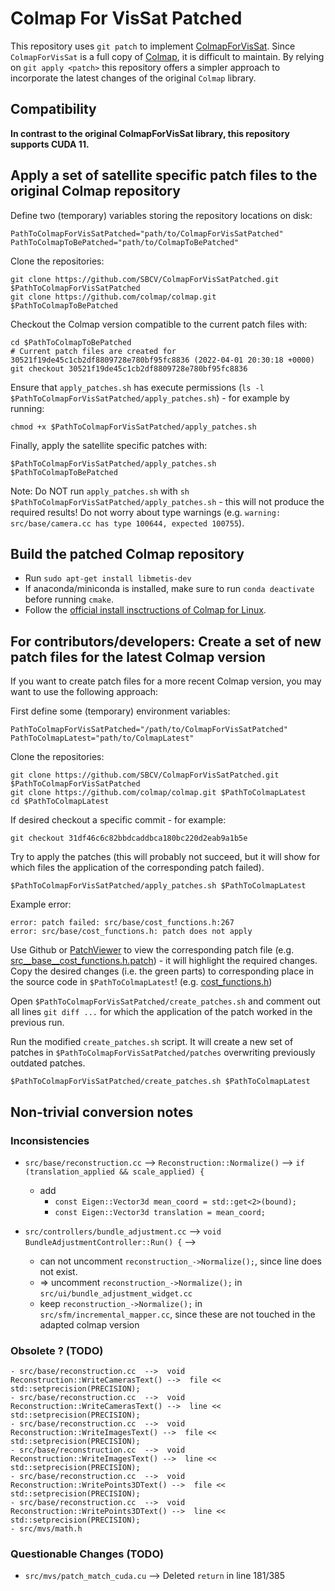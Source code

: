 # Colmap For VisSat Patched
This repository uses ```git patch``` to implement [ColmapForVisSat](https://github.com/Kai-46/ColmapForVisSat). Since ```ColmapForVisSat``` is a full copy of [Colmap](https://github.com/colmap/colmap), it is difficult to maintain. By relying on ```git apply <patch>``` this repository offers a simpler approach to incorporate the latest changes of the original ```Colmap``` library.

## Compatibility

**In contrast to the original ColmapForVisSat library, this repository supports CUDA 11.**

## Apply a set of satellite specific patch files to the original Colmap repository
Define two (temporary) variables storing the repository locations on disk:
```
PathToColmapForVisSatPatched="path/to/ColmapForVisSatPatched"
PathToColmapToBePatched="path/to/ColmapToBePatched"
```
Clone the repositories:
```
git clone https://github.com/SBCV/ColmapForVisSatPatched.git $PathToColmapForVisSatPatched
git clone https://github.com/colmap/colmap.git $PathToColmapToBePatched
```
Checkout the Colmap version compatible to the current patch files with:
```
cd $PathToColmapToBePatched
# Current patch files are created for 30521f19de45c1cb2df8809728e780bf95fc8836 (2022-04-01 20:30:18 +0000)
git checkout 30521f19de45c1cb2df8809728e780bf95fc8836
```
Ensure that `apply_patches.sh` has execute permissions (`ls -l $PathToColmapForVisSatPatched/apply_patches.sh`) - for example by running:
```
chmod +x $PathToColmapForVisSatPatched/apply_patches.sh
```
Finally, apply the satellite specific patches with:
```
$PathToColmapForVisSatPatched/apply_patches.sh $PathToColmapToBePatched
```
Note: Do NOT run `apply_patches.sh` with `sh $PathToColmapForVisSatPatched/apply_patches.sh` - this will not produce the required results! Do not worry about type warnings (e.g. ```warning: src/base/camera.cc has type 100644, expected 100755```).


## Build the patched Colmap repository
- Run ```sudo apt-get install libmetis-dev```
- If anaconda/miniconda is installed, make sure to run ```conda deactivate``` before running ```cmake```.
- Follow the [official install insctructions of Colmap for Linux](https://colmap.github.io/install.html#linux).

## For contributors/developers: Create a set of new patch files for the latest Colmap version
If you want to create patch files for a more recent Colmap version, you may want to use the following approach:

First define some (temporary) environment variables:
```
PathToColmapForVisSatPatched="/path/to/ColmapForVisSatPatched"
PathToColmapLatest="path/to/ColmapLatest"
```
Clone the repositories:
```
git clone https://github.com/SBCV/ColmapForVisSatPatched.git $PathToColmapForVisSatPatched
git clone https://github.com/colmap/colmap.git $PathToColmapLatest
cd $PathToColmapLatest
```
If desired checkout a specific commit - for example:
```
git checkout 31df46c6c82bbdcaddbca180bc220d2eab9a1b5e
```
Try to apply the patches (this will probably not succeed, but it will show for which files the application of the corresponding patch failed).
```
$PathToColmapForVisSatPatched/apply_patches.sh $PathToColmapLatest
```
Example error:
```
error: patch failed: src/base/cost_functions.h:267
error: src/base/cost_functions.h: patch does not apply
```

Use Github or [PatchViewer](https://megatops.github.io/PatchViewer/) to view the corresponding patch file (e.g. [src__base__cost_functions.h.patch](https://github.com/SBCV/ColmapForVisSatPatched/blob/main/patches/src__base__cost_functions.h.patch)) - it will highlight the required changes. Copy the desired changes (i.e. the green parts) to corresponding place in the source code in `$PathToColmapLatest`! (e.g. [cost_functions.h](https://github.com/colmap/colmap/blob/dev/src/base/cost_functions.h))

Open `$PathToColmapForVisSatPatched/create_patches.sh` and comment out all lines `git diff ...` for which the application of the patch worked in the previous run.

Run the modified `create_patches.sh` script. It will create a new set of patches in `$PathToColmapForVisSatPatched/patches` overwriting previously outdated patches.
```
$PathToColmapForVisSatPatched/create_patches.sh $PathToColmapLatest
```

## Non-trivial conversion notes

### Inconsistencies
- ```src/base/reconstruction.cc```  -->  ```Reconstruction::Normalize()``` -->  ```if (translation_applied && scale_applied) {```
  - add
    - ```const Eigen::Vector3d mean_coord = std::get<2>(bound);```
    - ```const Eigen::Vector3d translation = mean_coord;```

- ```src/controllers/bundle_adjustment.cc``` --> ```void BundleAdjustmentController::Run() {``` -->
  - can not uncomment ```reconstruction_->Normalize();```, since line does not exist.
  - => uncomment ```reconstruction_->Normalize();``` in ```src/ui/bundle_adjustment_widget.cc```
  - keep ```reconstruction_->Normalize();``` in ```src/sfm/incremental_mapper.cc```, since these are not touched in the adapted colmap version

### Obsolete ? (TODO)
```
- src/base/reconstruction.cc  -->  void Reconstruction::WriteCamerasText() -->  file << std::setprecision(PRECISION);
- src/base/reconstruction.cc  -->  void Reconstruction::WriteCamerasText() -->  line << std::setprecision(PRECISION);
- src/base/reconstruction.cc  -->  void Reconstruction::WriteImagesText() -->  file << std::setprecision(PRECISION);
- src/base/reconstruction.cc  -->  void Reconstruction::WriteImagesText() -->  line << std::setprecision(PRECISION);
- src/base/reconstruction.cc  -->  void Reconstruction::WritePoints3DText() -->  file << std::setprecision(PRECISION);
- src/base/reconstruction.cc  -->  void Reconstruction::WritePoints3DText() -->  line << std::setprecision(PRECISION);
- src/mvs/math.h
```

### Questionable Changes (TODO)
- ```src/mvs/patch_match_cuda.cu``` --> Deleted ```return``` in line 181/385
